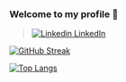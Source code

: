### Welcome to my profile 👋

> [![Linkedin](https://i.stack.imgur.com/gVE0j.png) LinkedIn](https://www.linkedin.com/)


[![GitHub Streak](https://github-readme-streak-stats.herokuapp.com/?user=Suawek013&theme=dark)](https://git.io/streak-stats)

[![Top Langs](https://github-readme-stats.vercel.app/api/top-langs/?username=Suawek013&layout=compact)](https://github.com/Suawek013/github-readme-stats)

<!--
**Suawek013/Suawek013** is a ✨ _special_ ✨ repository because its `README.md` (this file) appears on your GitHub profile.

Here are some ideas to get you started:

- 🔭 I’m currently working on ...
- 🌱 I’m currently learning ...
- 👯 I’m looking to collaborate on ...
- 🤔 I’m looking for help with ...
- 💬 Ask me about ...
- 📫 How to reach me: ...
- 😄 Pronouns: ...
- ⚡ Fun fact: ...
-->
